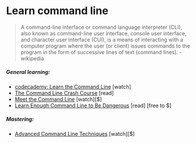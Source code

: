 # Learn command line

> A command-line interface or command language interpreter (CLI), also known as command-line user interface, console user interface, and character user interface (CUI), is a means of interacting with a computer program where the user (or client) issues commands to the program in the form of successive lines of text (command lines). - wikipedia

##### General learning:

-   [codecademy: Learn the Command Line](https://www.codecademy.com/courses/learn-the-command-line) [watch]
-   [The Command Line Crash Course](http://cli.learncodethehardway.org/book/) [read]
-   [Meet the Command Line](http://www.pluralsight.com/courses/meet-command-line) [watch][$]
-   [Learn Enough Command Line to Be Dangerous](http://www.learnenough.com/command-line-tutorial) [read] [free to $]

##### Mastering:

-   [Advanced Command Line Techniques](https://code.tutsplus.com/courses/advanced-command-line-techniques) [watch][$]
